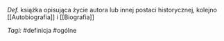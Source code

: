 _Def._ książka opisująca życie autora lub innej postaci historycznej, kolejno [[Autobiografia]] i [[Biografia]]

_Tagi:_ #definicja #ogólne